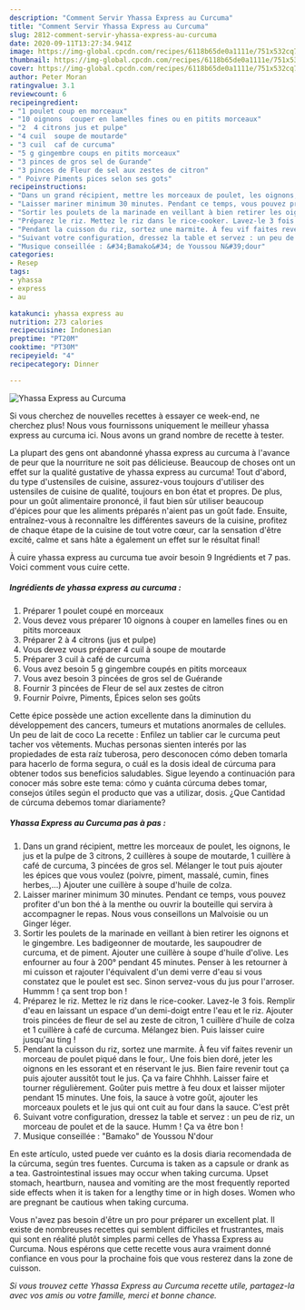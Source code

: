 ```yaml
---
description: "Comment Servir Yhassa Express au Curcuma"
title: "Comment Servir Yhassa Express au Curcuma"
slug: 2812-comment-servir-yhassa-express-au-curcuma
date: 2020-09-11T13:27:34.941Z
image: https://img-global.cpcdn.com/recipes/6118b65de0a1111e/751x532cq70/yhassa-express-au-curcuma-photo-principale-de-la-recette.jpg
thumbnail: https://img-global.cpcdn.com/recipes/6118b65de0a1111e/751x532cq70/yhassa-express-au-curcuma-photo-principale-de-la-recette.jpg
cover: https://img-global.cpcdn.com/recipes/6118b65de0a1111e/751x532cq70/yhassa-express-au-curcuma-photo-principale-de-la-recette.jpg
author: Peter Moran
ratingvalue: 3.1
reviewcount: 6
recipeingredient:
- "1 poulet coup en morceaux"
- "10 oignons  couper en lamelles fines ou en pitits morceaux"
- "2  4 citrons jus et pulpe"
- "4 cuil  soupe de moutarde"
- "3 cuil  caf de curcuma"
- "5 g gingembre coups en pitits morceaux"
- "3 pinces de gros sel de Gurande"
- "3 pinces de Fleur de sel aux zestes de citron"
- " Poivre Piments pices selon ses gots"
recipeinstructions:
- "Dans un grand récipient, mettre les morceaux de poulet, les oignons, le jus et la pulpe de 3 citrons, 2 cuillères à soupe de moutarde, 1 cuillère à café de curcuma, 3 pincées de gros sel. Mélanger le tout puis ajouter les épices que vous voulez (poivre, piment, massalé, cumin, fines herbes,...) Ajouter une cuillère à soupe d&#39;huile de colza."
- "Laisser mariner minimum 30 minutes. Pendant ce temps, vous pouvez profiter d&#39;un bon thé à la menthe ou ouvrir la bouteille qui servira à accompagner le repas. Nous vous conseillons un Malvoisie ou un Ginger léger."
- "Sortir les poulets de la marinade en veillant à bien retirer les oignons et le gingembre. Les badigeonner de moutarde, les saupoudrer de curcuma, et de piment. Ajouter une cuillère à soupe d&#39;huile d&#39;olive. Les enfourner au four à 200° pendant 45 minutes. Penser à les retourner à mi cuisson et rajouter l&#39;équivalent d&#39;un demi verre d&#39;eau si vous constatez que le poulet est sec. Sinon servez-vous du jus pour l&#39;arroser. Hummm ! ça sent trop bon !"
- "Préparez le riz. Mettez le riz dans le rice-cooker. Lavez-le 3 fois. Remplir d&#39;eau en laissant un espace d&#39;un demi-doigt entre l&#39;eau et le riz. Ajouter trois pincées de fleur de sel au zeste de citron, 1 cuillère d&#39;huile de colza et 1 cuillère à café de curcuma. Mélangez bien. Puis laisser cuire jusqu&#39;au ting !"
- "Pendant la cuisson du riz, sortez une marmite. À feu vif faites revenir un morceau de poulet piqué dans le four,. Une fois bien doré, jeter les oignons en les essorant et en réservant le jus. Bien faire revenir tout ça puis ajouter aussitôt tout le jus. Ça va faire Chhhh. Laisser faire et tourner régulièrement. Goûter puis mettre à feu doux et laisser mijoter pendant 15 minutes. Une fois, la sauce à votre goût, ajouter les morceaux poulets et le jus qui ont cuit au four dans la sauce. C&#39;est prêt"
- "Suivant votre configuration, dressez la table et servez : un peu de riz, un morceau de poulet et de la sauce. Humm ! Ça va être bon !"
- "Musique conseillée : &#34;Bamako&#34; de Youssou N&#39;dour"
categories:
- Resep
tags:
- yhassa
- express
- au

katakunci: yhassa express au 
nutrition: 273 calories
recipecuisine: Indonesian
preptime: "PT20M"
cooktime: "PT30M"
recipeyield: "4"
recipecategory: Dinner

---
```



![Yhassa Express au Curcuma](https://img-global.cpcdn.com/recipes/6118b65de0a1111e/751x532cq70/yhassa-express-au-curcuma-photo-principale-de-la-recette.jpg)

Si vous cherchez de nouvelles recettes à essayer ce week-end, ne cherchez plus! Nous vous fournissons uniquement le meilleur yhassa express au curcuma ici. Nous avons un grand nombre de recette à tester.

La plupart des gens ont abandonné yhassa express au curcuma à l'avance de peur que la nourriture ne soit pas délicieuse. Beaucoup de choses ont un effet sur la qualité gustative de yhassa express au curcuma! Tout d'abord, du type d'ustensiles de cuisine, assurez-vous toujours d'utiliser des ustensiles de cuisine de qualité, toujours en bon état et propres. De plus, pour un goût alimentaire prononcé, il faut bien sûr utiliser beaucoup d'épices pour que les aliments préparés n'aient pas un goût fade. Ensuite, entraînez-vous à reconnaître les différentes saveurs de la cuisine, profitez de chaque étape de la cuisine de tout votre cœur, car la sensation d'être excité, calme et sans hâte a également un effet sur le résultat final!

<!--inarticleads1-->

À cuire yhassa express au curcuma tue avoir besoin 9 Ingrédients et 7 pas. Voici comment vous cuire cette.

##### Ingrédients de yhassa express au curcuma :

1. Préparer 1 poulet coupé en morceaux
1. Vous devez vous préparer 10 oignons à couper en lamelles fines ou en pitits morceaux
1. Préparer 2 à 4 citrons (jus et pulpe)
1. Vous devez vous préparer 4 cuil à soupe de moutarde
1. Préparer 3 cuil à café de curcuma
1. Vous avez besoin 5 g gingembre coupés en pitits morceaux
1. Vous avez besoin 3 pincées de gros sel de Guérande
1. Fournir 3 pincées de Fleur de sel aux zestes de citron
1. Fournir  Poivre, Piments, Épices selon ses goûts


Cette épice possède une action excellente dans la diminution du développement des cancers, tumeurs et mutations anormales de cellules. Un peu de lait de coco La recette : Enfilez un tablier car le curcuma peut tacher vos vêtements. Muchas personas sienten interés por las propiedades de esta raíz tuberosa, pero desconocen cómo deben tomarla para hacerlo de forma segura, o cuál es la dosis ideal de cúrcuma para obtener todos sus beneficios saludables. Sigue leyendo a continuación para conocer más sobre este tema: cómo y cuánta cúrcuma debes tomar, consejos útiles según el producto que vas a utilizar, dosis. ¿Que Cantidad de cúrcuma debemos tomar diariamente? 

<!--inarticleads2-->

##### Yhassa Express au Curcuma pas à pas :

1. Dans un grand récipient, mettre les morceaux de poulet, les oignons, le jus et la pulpe de 3 citrons, 2 cuillères à soupe de moutarde, 1 cuillère à café de curcuma, 3 pincées de gros sel. Mélanger le tout puis ajouter les épices que vous voulez (poivre, piment, massalé, cumin, fines herbes,...) Ajouter une cuillère à soupe d&#39;huile de colza.
1. Laisser mariner minimum 30 minutes. Pendant ce temps, vous pouvez profiter d&#39;un bon thé à la menthe ou ouvrir la bouteille qui servira à accompagner le repas. Nous vous conseillons un Malvoisie ou un Ginger léger.
1. Sortir les poulets de la marinade en veillant à bien retirer les oignons et le gingembre. Les badigeonner de moutarde, les saupoudrer de curcuma, et de piment. Ajouter une cuillère à soupe d&#39;huile d&#39;olive. Les enfourner au four à 200° pendant 45 minutes. Penser à les retourner à mi cuisson et rajouter l&#39;équivalent d&#39;un demi verre d&#39;eau si vous constatez que le poulet est sec. Sinon servez-vous du jus pour l&#39;arroser. Hummm ! ça sent trop bon !
1. Préparez le riz. Mettez le riz dans le rice-cooker. Lavez-le 3 fois. Remplir d&#39;eau en laissant un espace d&#39;un demi-doigt entre l&#39;eau et le riz. Ajouter trois pincées de fleur de sel au zeste de citron, 1 cuillère d&#39;huile de colza et 1 cuillère à café de curcuma. Mélangez bien. Puis laisser cuire jusqu&#39;au ting !
1. Pendant la cuisson du riz, sortez une marmite. À feu vif faites revenir un morceau de poulet piqué dans le four,. Une fois bien doré, jeter les oignons en les essorant et en réservant le jus. Bien faire revenir tout ça puis ajouter aussitôt tout le jus. Ça va faire Chhhh. Laisser faire et tourner régulièrement. Goûter puis mettre à feu doux et laisser mijoter pendant 15 minutes. Une fois, la sauce à votre goût, ajouter les morceaux poulets et le jus qui ont cuit au four dans la sauce. C&#39;est prêt
1. Suivant votre configuration, dressez la table et servez : un peu de riz, un morceau de poulet et de la sauce. Humm ! Ça va être bon !
1. Musique conseillée : &#34;Bamako&#34; de Youssou N&#39;dour


En este artículo, usted puede ver cuánto es la dosis diaria recomendada de la cúrcuma, según tres fuentes. Curcuma is taken as a capsule or drank as a tea. Gastrointestinal issues may occur when taking curcuma. Upset stomach, heartburn, nausea and vomiting are the most frequently reported side effects when it is taken for a lengthy time or in high doses. Women who are pregnant be cautious when taking curcuma. 

<!--inarticleads1-->

<p>
Vous n'avez pas besoin d'être un pro pour préparer un excellent plat. Il existe de nombreuses recettes qui semblent difficiles et frustrantes, mais qui sont en réalité plutôt simples parmi celles de Yhassa Express au Curcuma. Nous espérons que cette recette vous aura vraiment donné confiance en vous pour la prochaine fois que vous resterez dans la zone de cuisson.
</p>

<p>
<i>Si vous trouvez cette Yhassa Express au Curcuma recette utile, partagez-la avec vos amis ou votre famille, merci et bonne chance.</i>
</p>
